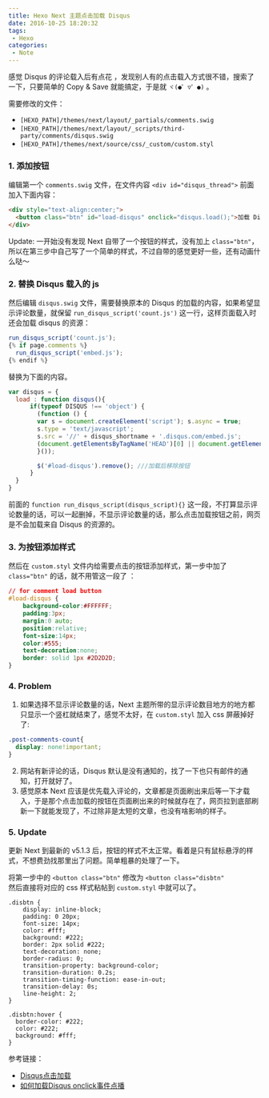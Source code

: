 ```yaml
---
title: Hexo Next 主题点击加载 Disqus
date: 2016-10-25 18:20:32
tags:
 - Hexo
categories:
 - Note
---
```

感觉 Disqus 的评论载入后有点花 ，发现别人有的点击载入方式很不错，搜索了一下，只要简单的 Copy & Save 就能搞定，于是就 `ヾ(●゜▽゜●)` 。

需要修改的文件：
- `[HEXO_PATH]/themes/next/layout/_partials/comments.swig`
- `[HEXO_PATH]/themes/next/layout/_scripts/third-party/comments/disqus.swig`
- `[HEXO_PATH]/themes/next/source/css/_custom/custom.styl`

<!--more-->

### 1. 添加按钮
编辑第一个 `comments.swig` 文件，在文件内容 `<div id="disqus_thread">` 前面加入下面内容：
```html
<div style="text-align:center;">
  <button class="btn" id="load-disqus" onclick="disqus.load();">加载 Disqus 评论</button>
</div>
```

Update:
一开始没有发现 Next 自带了一个按钮的样式，没有加上 `class="btn"`，所以在第三步中自己写了一个简单的样式，不过自带的感觉更好一些，还有动画什么哒～

### 2. 替换 Disqus 载入的 js

然后编辑 `disqus.swig` 文件，需要替换原本的 Disqus 的加载的内容，如果希望显示评论数量，就保留 `run_disqus_script('count.js')` 这一行，这样页面载入时还会加载 disqus 的资源：
```js
run_disqus_script('count.js');
{% if page.comments %}
  run_disqus_script('embed.js');
{% endif %}
```

替换为下面的内容。
```js
var disqus = {
  load : function disqus(){
      if(typeof DISQUS !== 'object') {
        (function () {
        var s = document.createElement('script'); s.async = true;
        s.type = 'text/javascript';
        s.src = '//' + disqus_shortname + '.disqus.com/embed.js';
        (document.getElementsByTagName('HEAD')[0] || document.getElementsByTagName('BODY')[0]).appendChild(s);
        }());

        $('#load-disqus').remove(); ///加载后移除按钮
      }
  }
}
```

前面的 `function run_disqus_script(disqus_script){}` 这一段，不打算显示评论数量的话，可以一起删掉，不显示评论数量的话，那么点击加载按钮之前，网页是不会加载来自 Disqus 的资源的。

### 3. 为按钮添加样式
然后在 `custom.styl` 文件内给需要点击的按钮添加样式，第一步中加了 `class="btn"` 的话，就不用管这一段了 ：
```css
// for comment load button
#load-disqus {
    background-color:#FFFFFF;
    padding:3px;
    margin:0 auto;
    position:relative;
    font-size:14px;
    color:#555;
    text-decoration:none;
    border: solid 1px #2D2D2D;
}
```

### 4. Problem
1. 如果选择不显示评论数量的话，Next 主题所带的显示评论数目地方的地方都只显示一个竖杠就结束了，感觉不太好，在 `custom.styl` 加入 css 屏蔽掉好了:
  ```css
  .post-comments-count{
    display: none!important;
  }
  ```
2. 网站有新评论的话，Disqus 默认是没有通知的，找了一下也只有邮件的通知，打开就好了。
3. 感觉原本 Next 应该是优先载入评论的，文章都是页面刷出来后等一下才载入，于是那个点击加载的按钮在页面刷出来的时候就存在了，网页拉到底部刷新一下就能发现了，不过除非是太短的文章，也没有啥影响的样子。  

### 5. Update  
更新 Next 到最新的 v5.1.3 后，按钮的样式不太正常。看着是只有鼠标悬浮的样式，不想费劲找那里出了问题。简单粗暴的处理了一下。  


将第一步中的 `<button class="btn"` 修改为 `<button class="disbtn"`  
然后直接将对应的 css 样式粘帖到 `custom.styl` 中就可以了。  

```
.disbtn {
    display: inline-block;
    padding: 0 20px;
    font-size: 14px;
    color: #fff;
    background: #222;
    border: 2px solid #222;
    text-decoration: none;
    border-radius: 0;
    transition-property: background-color;
    transition-duration: 0.2s;
    transition-timing-function: ease-in-out;
    transition-delay: 0s;
    line-height: 2;
}

.disbtn:hover {
  border-color: #222;
  color: #222;
  background: #fff;
}
```

参考链接：
- [Disqus点击加载](https://gist.github.com/JimmehCai/84dead2d2919af05fede)
- [如何加载Disqus onclick事件点播](http://zh-cn.affdu.com/how-to-load-disqus-onclick-event.html)
